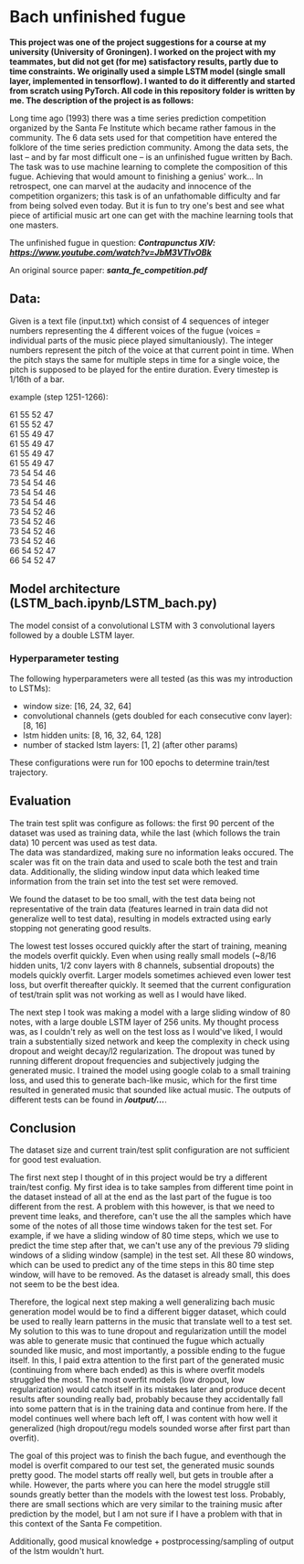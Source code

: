 # Bach unfinished fugue 
**This project was one of the project suggestions for a course at my university (University of Groningen). I worked on the project with my teammates, but did not get (for me) satisfactory results, partly due to time constraints. We originally used a simple LSTM model (single small layer, implemented in tensorflow). I wanted to do it differently and started from scratch using PyTorch. All code in this repository folder is written by me. The description of the project is as follows:**
 
Long time ago (1993) there was a time series prediction competition organized by the Santa Fe
Institute which became rather famous in the community. The 6 data sets used for that competition have entered
the folklore of the time series prediction community. Among the data sets, the last – and by far most difficult one
– is an unfinished fugue written by Bach. The task was to use machine learning to complete the composition of
this fugue. Achieving that would amount to finishing a genius' work… In retrospect, one can marvel at the
audacity and innocence of the competition organizers; this task is of an unfathomable difficulty and far from
being solved even today. But it is fun to try one's best and see what piece of artificial music art one can get with
the machine learning tools that one masters. 

The unfinished fugue in question: ***Contrapunctus XIV: https://www.youtube.com/watch?v=JbM3VTIvOBk***

An original source paper: ***santa_fe_competition.pdf***

## Data:
Given is a text file (input.txt) which consist of 4 sequences of integer numbers representing the 4 different voices of the fugue (voices = individual parts of the music piece played simultaniously). The integer numbers represent the pitch of the voice at that current point in time. When the pitch stays the same for multiple steps in time for a single voice, the pitch is supposed to be played for the entire duration. Every timestep is 1/16th of a bar.

example (step 1251-1266):

61	55	52	47 <br>
61	55	52	47 <br>
61	55	49	47 <br>
61	55	49	47 <br>
61	55	49	47 <br>
61	55	49	47 <br>
73	54	54	46 <br>
73	54	54	46 <br>
73	54	54	46 <br>
73	54	54	46 <br>
73	54	52	46 <br>
73	54	52	46 <br>
73	54	52	46 <br>
73	54	52	46 <br>
66	54	52	47 <br>
66	54	52	47 <br>

## Model architecture (LSTM_bach.ipynb/LSTM_bach.py)
The model consist of a convolutional LSTM with 3 convolutional layers followed by a double LSTM layer.

### Hyperparameter testing
The following hyperparameters were all tested (as this was my introduction to LSTMs):
- window size: [16, 24, 32, 64]
- convolutional channels (gets doubled for each consecutive conv layer): [8, 16]
- lstm hidden units: [8, 16, 32, 64, 128]
- number of stacked lstm layers: [1, 2] (after other params)

These configurations were run for 100 epochs to determine train/test trajectory.

## Evaluation
The train test split was configure as follows: the first 90 percent of the dataset was used as training data, while the last (which follows the train data) 10 percent was used as test data.  
The data was standardized, making sure no information leaks occured. The scaler was fit on the train data and used to scale both the test and train data. Additionally, the sliding window input data which leaked time information from the train set into the test set were removed.

We found the dataset to be too small, with the test data being not representative of the train data (features learned in train data did not generalize well to test data), resulting in models extracted using early stopping not generating good results.

The lowest test losses occured quickly after the start of training, meaning the models overfit quickly. Even when using really small models (~8/16 hidden units, 1/2 conv layers with 8 channels, subsential dropouts) the models quickly overfit. Larger models sometimes achieved even lower test loss, but overfit thereafter quickly. It seemed that the current configuration of test/train split was not working as well as I would have liked. 

The next step I took was making a model with a large sliding window of 80 notes, with a large double LSTM layer of 256 units. My thought process was, as I couldn't rely as well on the test loss as I would've liked, I would train a substentially sized network and keep the complexity in check using dropout and weight decay/l2 regularization. The dropout was tuned by running different dropout frequencies and subjectively judging the generated music. I trained the model using google colab to a small training loss, and used this to generate bach-like music, which for the first time resulted in generated music that sounded like actual music. The outputs of different tests can be found in ***/output/...***.

## Conclusion
The dataset size and current train/test split configuration are not sufficient for good test evaluation.

The first next step I thought of in this project would be try a different train/test config. My first idea is to take samples from different time point in the dataset instead of all at the end as the last part of the fugue is too different from the rest. A problem with this however, is that we need to prevent time leaks, and therefore, can't use the all the samples which have some of the notes of all those time windows taken for the test set. For example, if we have a sliding window of 80 time steps, which we use to predict the time step after that, we can't use any of the previous 79 sliding windows of a sliding window (sample) in the test set. All these 80 windows, which can be used to predict any of the time steps in this 80 time step window, will have to be removed. As the dataset is already small, this does not seem to be the best idea. 

Therefore, the logical next step making a well generalizing bach music generation model would be to find a different bigger dataset, which could be used to really learn patterns in the music that translate well to a test set. My solution to this was to tune dropout and regularization untill the model was able to generate music that continued the fugue which actually sounded like music, and most importantly, a possible ending to the fugue itself. In this, I paid extra attention to the first part of the generated music (continuing from where bach ended) as this is where overfit models struggled the most. The most overfit models (low dropout, low regularization) would catch itself in its mistakes later and produce decent results after sounding really bad, probably because they accidentally fall into some pattern that is in the training data and continue from here. If the model continues well where bach left off, I was content with how well it generalized (high dropout/regu models sounded worse after first part than overfit).

The goal of this project was to finish the bach fugue, and eventhough the model is overfit compared to our test set, the generated music sounds pretty good. The model starts off really well, but gets in trouble after a while. However, the parts where you can here the model struggle still sounds greatly better than the models with the lowest test loss. Probably, there are small sections which are very similar to the training music after prediction by the model, but I am not sure if I have a problem with that in this context of the Santa Fe competition. 

Additionally, good musical knowledge + postprocessing/sampling of output of the lstm wouldn't hurt.

